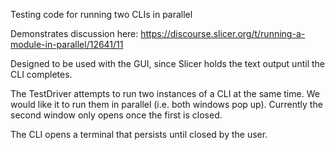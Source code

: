 Testing code for running two CLIs in parallel

Demonstrates discussion here: https://discourse.slicer.org/t/running-a-module-in-parallel/12641/11

Designed to be used with the GUI, since Slicer holds the text output until the CLI completes.

The TestDriver attempts to run two instances of a CLI at the same time.  We would like it to run them in parallel (i.e. both windows pop up).  Currently the second window only opens once the first is closed.

The CLI opens a terminal that persists until closed by the user.

